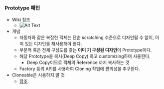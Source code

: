 ### Prototype 패턴
- Wiki 참조
    - ![Alt Text](./image/PrototypePatternWiki.png)
- 개념
    - 자동차와 같은 복잡한 객체는 단순 scratching 수준으로 디자인될 수 없이, 이미 있는 디자인을 재사용해야 한다.
    - 부분적 혹은 전체 구성도를 갖는 <b>이미 기 구성된 디자인</b>이 Prototype이다.
    - 해당 Prototype을 복사(Deep Copy) 하고 customizing하여 사용한다.
        - Deep Copy이므로 객체의 Reference 까지 복사하는 것
    - Factory 등의 API를 사용하여 Cloning 작업에 편의성을 추구한다.
- Cloneable은 사용하지 말 것
    - <a href="https://github.com/hongjw1991/Java-DataStructure-Algorithm-DesignPattern/tree/master/DesignPattern/Prototype/DontUseCloneable.java">참조</a>